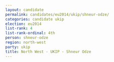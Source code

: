 ```yaml
---
layout: candidate
permalink: candidates/eu2014/ukip/shneur-odze/
categories: candidate ukip
election: eu2014
list-rank: 4
list-rank-ordinal: 4th
person: shneur-odze
region: north-west
party: ukip
title: North West - UKIP - Shneur Odze
---
```


